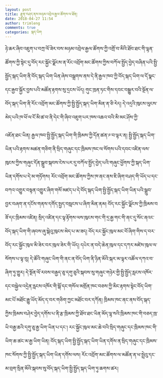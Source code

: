 ```yaml
---
layout: post
title: རྫུན་བཤད་ནས་མཉམ་འབྲེལ་རྒྱལ་ཚོགས་ལ་ཐོན།
date: 2018-04-27 11:54
author: trimleng
comments: true
categories: སྐད་ཡིག
---
```

<span style="font-size: 12pt;">ཉེ་ཆར་ཞིབ་འཇུག་པ་བཀྲ་ལོ་ཟེར་བས<wbr />་མཉམ་འབྲེལ་རྒྱལ་ཚོགས་ཀྱི་འགྲོ་<wbr />བ་མིའི་ཐོབ་ཐང་གི་ལྷན་ཚོགས་ཀྱི་<wbr />སྟེང་དུ་བོད་རང་སྐྱོང་ལྗོངས་ན་<wbr />རོང་འབྲོག་མང་ཚོགས་ཀྱིས་བཀོལ་སྤྱོད་བྱེད་བཞིན་པའི་སྤྱི་སྤྱོད་སྐད<wbr />་ཡིག་ནི་བོད་སྐད་ཡིག་ཡིན་ཞེས་<wbr />བསྒྲགས་ནས་དེ་ནི་རྒྱལ་ཁབ་ཀྱི་བོ<wbr />ད་སྐད་ཡིག་ལ་དོ་སྣང་དང་རྒྱབ་སྐྱོ<wbr />ར་བྱས་པའི་མཚོན་རྟགས་སུ་དྲངས་ཡོ<wbr />ད། གུང་ཁྲན་ཏང་གིས་དབང་བསྒྱུར་བའི་<wbr />སྔོན་ལ་བོད་སྐད་ཡིག་ནི་རོང་འབྲོ<wbr />ག་མང་ཚོགས་ཀྱི་སྤྱི་སྤྱོད་སྐད་<wbr />ཡིག་མིན་ན་ཅི་རེད། དེ་འདྲའི་ཁུངས་ལུངས་མེད་པའི་ཁ་<wbr />ཕོ་ལ་ངོ་མི་ཚ་བ་ནི་དེང་གི་ཞིབ་<wbr />འཇུག་པར་ཁས་འཆའ་བའི་མི་མང་ཤོས་<wbr />ཀྱི་</span>

<!--more--><span style="font-size: 12pt;">འཇོན་ཐང་ཡིན། རྒྱལ་ཁབ་སྤྱི་སྤྱོད་སྐད་ཡིག་གི་<wbr />ཁྲིམས་ཀྱི་དོན་ཚན་༩་བ་ལྟར་ན། སྤྱི་སྤྱོད་སྐད་ཡིག་ཡིན་པའི་རྟག<wbr />ས་མཚན་གཅིག་ནི་སྲིད་གཞུང་དང་ཁྲི<wbr />མས་ཁང་ལ་སོགས་པའི་དབང་འཛིན་ལས་<wbr />ཁུངས་ཀྱིས་གཞུང་དོན་སྒྲུབ་སྐབས་<wbr />ངེས་པར་དུ་བཀོལ་སྤྱོད་བྱེད་པའི་<wbr />གཞུང་ཕྱོགས་ཀྱི་སྐད་ཡིག་ཡིན་དགོ<wbr />ས་པ་དེ་མ་གཏོགས། རོང་འབྲོག་མང་ཚོགས་ཀྱིས་ཁ་ནང་ནས<wbr />་ཇི་ཞིག་བཤད་གི་ཡོད་པ་དང་བཀའ་<wbr />འགྱུར་བསྟན་འགྱུར་ཞིག་གསོ་མཛད་<wbr />པ་དེ་བོད་སྐད་ཡིག་སྤྱི་སྤྱོད་སྐ<wbr />ད་ཡིག་ཡིན་པའི་སྒྲུབ་བྱར་བཞག་ན་<wbr />དངོས་གནས་དགོད་སྤྱད་བསླངས་པ་ཞི<wbr />ག་མིན་ནམ། བོད་རང་སྐྱོང་ལྗོངས་ཀྱི་ཁྲིམས་བ<wbr />ཟོ་དང་ཁྲིམས་འཛིན། སྲིད་འཛིན་དང་ལྟ་རྟོགས་ལས་ཁུངས་<wbr />གང་གི་དྲ་རྒྱ་གང་གི་ནང་དུ་སོང་ན<wbr />འང་བོད་སྐད་ཡིག་གི་ཞབས་ཞུ་སྒེའུ<wbr />་ཁུངས་མེད་པ་མ་ཟད། བོད་རང་སྐྱོང་ཁུལ་མང་བོ་ཞིག་གིས<wbr />་ད་བར་བོད་རང་སྐྱོང་ཁུལ་མི་ཟེར་<wbr />བར་ཁུལ་ཟེར་གི་ཡོད། དཔེར་ན་བདེ་ཆེན་ཁུལ་དང་དཀར་མཛེས<wbr />་ཁུལ་ལ་སོགས་པ་ལྟ་བུ། དེ་ཚོའི་གཞུང་ཡིག་གི་ནང་ན་བོད་<wbr />ཡིག་ནི་ཉིན་མོའི་སྐར་མ་ལྟར་འཚོ<wbr />ལ་དཀའ་བ་ཞིག་ཏུ་གྱུར། དེ་སྔོན་ལོ་རབས་བརྒྱད་ཅུ་དགུ་ཅུ<wbr />འི་སྐབས་སུ་གཞུང་གཉེར་གྱི་སྤྱི་<wbr />སྤྱོད་རླངས་འཁོར་དང་བསྐྱེལ་འདྲེ<wbr />ན་རླངས་འཁོར་གི་སྒོ་དང་གསོལ་མགྲོ<wbr />ན་ཁང་བཅས་ཀྱི་མིང་རྟགས་སྟེང་བོད<wbr />་ཡིག་མང་པོ་མཐོང་རྒྱུ་ཡོད་མོད་ད<wbr />་བར་གཅིག་ཀྱང་མཐོང་བར་དཀོན། ཁྲིམས་ཁང་ནང་ནས་བོད་སྐད་ཀྱིས་ཁྲི<wbr />མས་བཤེར་བྱེད་དགོས་པ་ནི་རྩ་ཁྲིམ<wbr />ས་ཀྱི་ཐོབ་ཐང་ཡིན་མོད་ལྷ་སའི་ཁྲིམས་ཁང་གི་བཅད་ཁྲ་ཡི་བརྒྱ་ཆའི་དགུ<wbr />་ཅུ་རྒྱ་ཡིག་ཡིན་པ་དང་། རང་སྐྱོང་ཁུལ་མང་ཆེ་བའི་སྲིད་<wbr />གཞུང་དང་ཁྲིམས་ཁང་གི་ཡིག་ཆ་ཚང་<wbr />མ་རྒྱ་ཡིག་ཡིན། བོད་སྐད་ཡིག་སྤྱི་སྤྱོད་སྐད་ཡིག<wbr />་ཡིན་དགོས་ན་སྲིད་གཞུང་དང་ཁྲིམས<wbr />་ཁང་སོགས་ཀྱི་སྤྱི་སྤྱོད་སྐད་ཡི<wbr />ག་ཡིན་དགོས་ལས། རོང་འབྲོག་མང་ཚོགས་ལ་མཚོན་ན་ཕ་<wbr />སྤྲེའུ་དང་མ་བྲག་སྲིན་མོའི་སྐ<wbr />བས་སུ་བོད་སྐད་ཡིག་སྤྱི་སྤྱོད་<wbr />སྐད་ཡིག་ཏུ་ཆགས་ཚར།  </span>

<span style="font-size: xx-large;"> </span>
